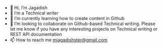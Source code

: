 - 👋 Hi, I’m Jagadish
- 👀 I’m a Technical writer
- 🌱 I’m currently learning how to create content in Github
- 💞️ I’m looking to collaborate on Github-based Technical writing. Please let me know if you have any interesting projects on Technical writing or REST API documentation
- 📫 How to reach me mjagadishster@gmail.com

<!---
bestoptimizer/bestoptimizer is a ✨ special ✨ repository because its `README.md` (this file) appears on your GitHub profile.
You can click the Preview link to take a look at your changes.
--->
